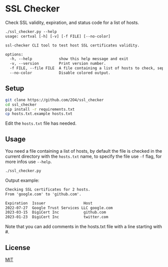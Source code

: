 # SSL Checker

Check SSL validity, expiration, and status code for a list of hosts.

```txt
./ssl_checker.py --help
usage: certval [-h] [-v] [-f FILE] [--no-color]

ssl-checker CLI tool to test host SSL certificates validity.

options:
  -h, --help            show this help message and exit
  -v, --version         Print version number.
  -f FILE, --file FILE  A file containing a list of hosts to check, separated by new lines.
  --no-color            Disable colored output.
```

## Setup

```bash
git clone https://github.com/2O4/ssl_checker
cd ssl_checker
pip install -r requirements.txt
cp hosts.txt.example hosts.txt
```

Edit the `hosts.txt` file has needed.

## Usage

You need a file containing a list of hosts, by default the file is checked in the current directory with the `hosts.txt` name, to specify the file use `-f` flag, for more infos use `--help`.

```bash
./ssl_checker.py
```

Output example:

```txt
Checking SSL certificates for 2 hosts.
From 'google.com' to 'github.com'.

Expiration  Issuer                 Host
2022-07-27  Google Trust Services LLC google.com
2023-03-15  DigiCert Inc           github.com
2023-01-23  DigiCert Inc           twitter.com
```

Note that you can add comments in the hosts.txt file with a line starting with #.

## License

[MIT](./LICENSE)
